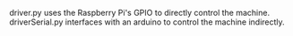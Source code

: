driver.py uses the Raspberry Pi's GPIO to directly control the machine. 
driverSerial.py interfaces with an arduino to control the machine 
indirectly. 
